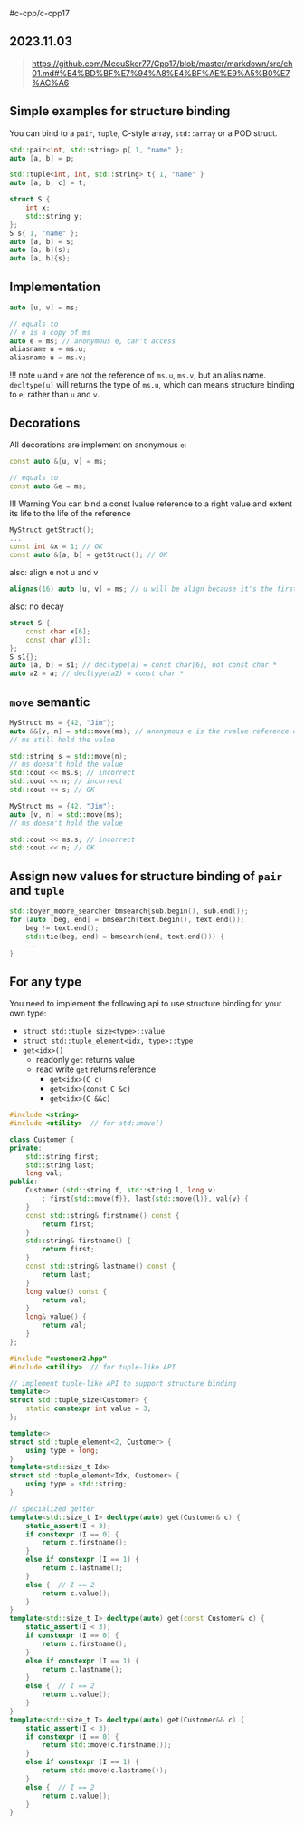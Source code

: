 #c-cpp/c-cpp17
## 2023.11.03

> https://github.com/MeouSker77/Cpp17/blob/master/markdown/src/ch01.md#%E4%BD%BF%E7%94%A8%E4%BF%AE%E9%A5%B0%E7%AC%A6

## Simple examples for structure binding

You can bind to a `pair`, `tuple`, C-style array, `std::array` or a POD struct.

```cpp
std::pair<int, std::string> p{ 1, "name" };
auto [a, b] = p;

std::tuple<int, int, std::string> t{ 1, "name" }
auto [a, b, c] = t;

struct S {
    int x;
    std::string y;
};
S s{ 1, "name" };
auto [a, b] = s;
auto [a, b](s);
auto [a, b]{s};
```

## Implementation

```cpp
auto [u, v] = ms;

// equals to
// e is a copy of ms
auto e = ms; // anonymous e, can't access
aliasname u = ms.u;
aliasname u = ms.v;
```

!!! note `u` and `v` are not the reference of `ms.u`, `ms.v`, but an alias name. `decltype(u)` will returns the type of `ms.u`, which can means structure binding to `e`, rather than `u` and `v`.

## Decorations

All decorations are implement on anonymous `e`:

```cpp
const auto &[u, v] = ms; 

// equals to
const auto &e = ms; 
```

!!! Warning You can bind a const lvalue reference to a right value and extent its life to the life of the reference

```cpp
MyStruct getStruct();
...
const int &x = 1; // OK
const auto &[a, b] = getStruct(); // OK
```

also: align e not u and v

```cpp
alignas(16) auto [u, v] = ms; // u will be align because it's the first member
```

also: no decay

```cpp
struct S {
    const char x[6];
    const char y[3];
};
S s1{};
auto [a, b] = s1; // decltype(a) = const char[6], not const char *
auto a2 = a; // decltype(a2) = const char *
```

## `move` semantic

```cpp
MyStruct ms = {42, "Jim"};
auto &&[v, n] = std::move(ms); // anonymous e is the rvalue reference of ms
// ms still hold the value

std::string s = std::move(n);
// ms doesn't hold the value
std::cout << ms.s; // incorrect
std::cout << n; // incorrect
std::cout << s; // OK
```

```cpp
MyStruct ms = {42, "Jim"};
auto [v, n] = std::move(ms);
// ms doesn't hold the value

std::cout << ms.s; // incorrect
std::cout << n; // OK
```

## Assign new values for structure binding of `pair` and `tuple`

```cpp
std::boyer_moore_searcher bmsearch{sub.begin(), sub.end()};
for (auto [beg, end] = bmsearch(text.begin(), text.end());
    beg != text.end();
    std::tie(beg, end) = bmsearch(end, text.end())) {
    ...
}
```

## For any type

You need to implement the following api to use structure binding for your own type:

- `struct std::tuple_size<type>::value`
- `struct std::tuple_element<idx, type>::type`
- `get<idx>()`
    - readonly `get` returns value
    - read write `get` returns reference
        - `get<idx>(C c)`
        - `get<idx>(const C &c)`
        - `get<idx>(C &&c)`

```cpp
#include <string>
#include <utility>  // for std::move()

class Customer {
private:
    std::string first;
    std::string last;
    long val;
public:
    Customer (std::string f, std::string l, long v)
        : first{std::move(f)}, last{std::move(l)}, val{v} {
    }
    const std::string& firstname() const {
        return first;
    }
    std::string& firstname() {
        return first;
    }
    const std::string& lastname() const {
        return last;
    }
    long value() const {
        return val;
    }
    long& value() {
        return val;
    }
};
```

```cpp
#include "customer2.hpp"
#include <utility>  // for tuple-like API

// implement tuple-like API to support structure binding
template<>
struct std::tuple_size<Customer> {
    static constexpr int value = 3;
};

template<>
struct std::tuple_element<2, Customer> {
    using type = long;
}
template<std::size_t Idx>
struct std::tuple_element<Idx, Customer> {
    using type = std::string;
}

// specialized getter
template<std::size_t I> decltype(auto) get(Customer& c) {
    static_assert(I < 3);
    if constexpr (I == 0) {
        return c.firstname();
    }
    else if constexpr (I == 1) {
        return c.lastname();
    }
    else {  // I == 2
        return c.value();
    }
}
template<std::size_t I> decltype(auto) get(const Customer& c) {
    static_assert(I < 3);
    if constexpr (I == 0) {
        return c.firstname();
    }
    else if constexpr (I == 1) {
        return c.lastname();
    }
    else {  // I == 2
        return c.value();
    }
}
template<std::size_t I> decltype(auto) get(Customer&& c) {
    static_assert(I < 3);
    if constexpr (I == 0) {
        return std::move(c.firstname());
    }
    else if constexpr (I == 1) {
        return std::move(c.lastname());
    }
    else {  // I == 2
        return c.value();
    }
}
```